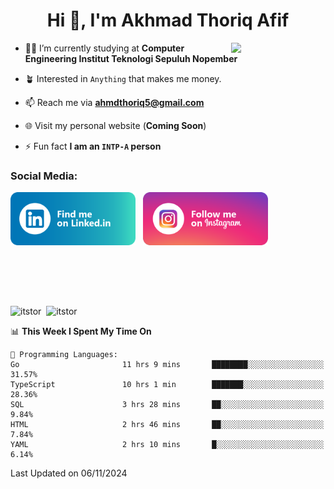 <h1 align="center">Hi 👋, I'm Akhmad Thoriq Afif</h1>

<img align="right" src="https://i.giphy.com/media/VbnUQpnihPSIgIXuZv/giphy.webp" style="width:30%;">

- 👨‍🎓 I’m currently studying at **Computer Engineering Institut Teknologi Sepuluh Nopember**

- 🪴 Interested in `Anything` that makes me money.

- 📫 Reach me via **ahmdthoriq5@gmail.com**

- 🌐 Visit my personal website (**Coming Soon**)

- ⚡ Fun fact **I am an `INTP-A` person**

<h3 align="left">Social Media:</h3>
<p align="left">
<a href="https://linkedin.com/in/akhmad-thoriq-afif" target="_blank"><img align="center" src="./images/linkedin.png" alt="akhmad-thoriq-afif" width="200" /></a>&nbsp;&nbsp;
<a href="https://instagram.com/ahmdthoriq_" target="_blank"><img align="center" src="./images/instagram.png" alt="ahmdthoriq_"width="200" /></a>
</p>
</br>
</br>
</br>
</br>
<p><img align="center" src="https://github-readme-stats.vercel.app/api?username=itstor&show_icons=true&locale=en&theme=nord" alt="itstor" height="170"/>&nbsp;&nbsp;<img align="center" src="https://github-readme-stats.vercel.app/api/top-langs?username=itstor&show_icons=true&locale=en&layout=compact&theme=nord" alt="itstor" height="170" /></p>

<!--START_SECTION:waka-->
📊 **This Week I Spent My Time On** 

```text
💬 Programming Languages: 
Go                       11 hrs 9 mins       ████████░░░░░░░░░░░░░░░░░   31.57% 
TypeScript               10 hrs 1 min        ███████░░░░░░░░░░░░░░░░░░   28.36% 
SQL                      3 hrs 28 mins       ██░░░░░░░░░░░░░░░░░░░░░░░   9.84% 
HTML                     2 hrs 46 mins       ██░░░░░░░░░░░░░░░░░░░░░░░   7.84% 
YAML                     2 hrs 10 mins       █░░░░░░░░░░░░░░░░░░░░░░░░   6.14%

```


 Last Updated on 06/11/2024
<!--END_SECTION:waka-->
